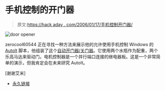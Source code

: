 # 手机控制的开门器

> 原文:[https://hack aday . com/2006/01/17/手机控制开门器/](https://hackaday.com/2006/01/17/cellphone-controlled-door-opener/)

![door opener](../Images/b92e64046e2c3de957329a744d23534f.png)

zerocool60544 正在寻找一种方法来展示他的允许使用手机控制 Windows 的 [AutoIt](http://www.autoitscript.com/autoit3/) 脚本，他组装了这个[自动开门器/关门器](http://www.autoitscript.com/forum/index.php?showtopic=20094&st=15)。它使用两个水瓶作为配重，两个乐高马达来驱动门。电机控制器是一个并行端口连接的继电器板。这是一个非常简单的演示，但我肯定会在未来研究 AutoIt。

[谢谢艾米]

*   [永久链接](http://www.autoitscript.com/forum/index.php?showtopic=20094&st=15)